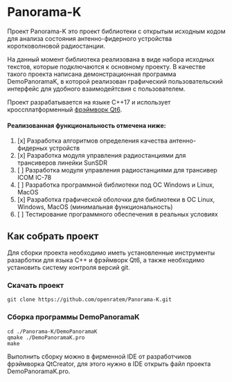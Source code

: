 # Panorama-K

Проект Panorama-K это проект библиотеки с открытым исходным кодом для анализа состояния антенно-фидерного устройства 
коротковолновой радиостанции.

На данный момент библиотека реализована в виде набора исходных текстов, которые подключаются к основному проекту. 
В качестве такого проекта написана демонстрационная программа DemoPanoramaK, в которой реализован графический 
пользовательский интерфейс для удобного взаимодейтсвия с пользователем.

Проект разрабатывается на языке С++17 и использует кроссплатформенный [фрэймворк Qt6](https://www.qt.io/).

#### Реализованная функциональность отмечена ниже:

1. [x] Разработка алгоритмов определения качества антенно-фидерных устройств
2. [x] Разработка модуля управления радиостанциями для трансиверов линейки SunSDR
3. [ ] Разработка модуля управления радиостанциями для трансивер ICOM IC-78
3. [ ] Разработка программной библиотеки под ОС Windows и Linux, MacOS
4. [x] Разработка графической оболочки для библиотеки в ОС Linux, Windows, MacOS (минимальная функциональность)
5. [ ] Тестирование программного обеспечения в реальных условиях

## Как собрать проект

Для сборки проекта необходимо иметь установленные инструменты разарботки для языка С++ и фрэймворк Qt6, а также 
необходимо установить систему контроля версий git.

### Скачать проект

```
git clone https://github.com/openratem/Panorama-K.git
```

### Сборка программы DemoPanoramaK

```
cd ./Panorama-K/DemoPanoramaK
qmake ./DemoPanoramaK.pro
make 
```

Выполнить сборку можно в фирменной IDE от разработчиков фрэймворка QtCreator, для этого нужно в IDE открыть файл проекта
DemoPanoramaK.pro.


